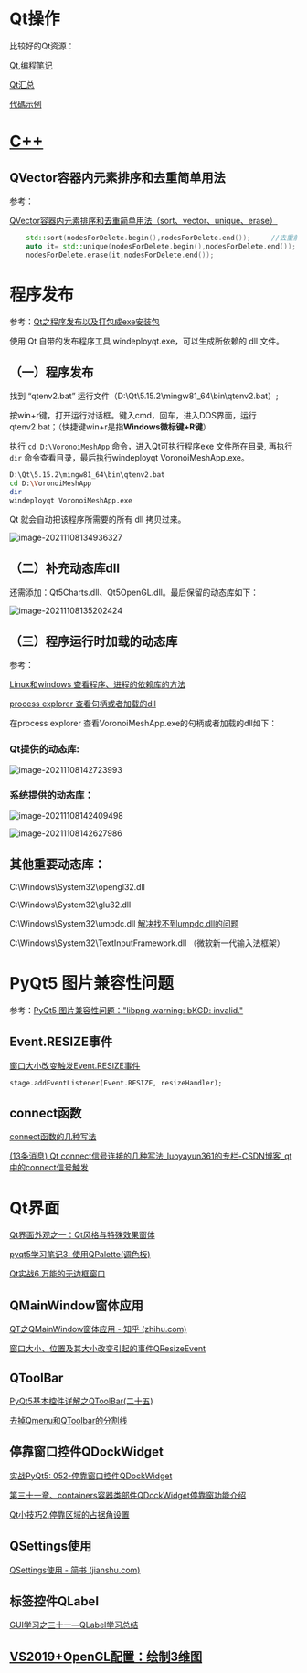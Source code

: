# Qt操作

比较好的Qt资源：

[Qt,编程笔记](https://blog.csdn.net/GoForwardToStep)

[Qt汇总](https://www.cnblogs.com/luoxiang/p/13533422.html)

[代碼示例](https://vimsky.com/zh-tw/examples/)



# [ C++](https://blog.csdn.net/qq_41854911/category_11192253.html)



## QVector容器内元素排序和去重简单用法

参考：

[QVector容器内元素排序和去重简单用法（sort、vector、unique、erase）](https://blog.csdn.net/naibozhuan3744/article/details/98883143)

```c++
    std::sort(nodesForDelete.begin(),nodesForDelete.end());     //去重前需要排序
    auto it= std::unique(nodesForDelete.begin(),nodesForDelete.end());   //去除容器内重复元素
    nodesForDelete.erase(it,nodesForDelete.end());
```



# 程序发布

参考：[Qt之程序发布以及打包成exe安装包](https://www.cnblogs.com/linuxAndMcu/p/10974927.html)

使用 Qt 自带的发布程序工具 windeployqt.exe，可以生成所依赖的 dll 文件。







## （一）程序发布

找到 “qtenv2.bat” 运行文件（D:\Qt\5.15.2\mingw81_64\bin\qtenv2.bat）;

按win+r键，打开运行对话框。键入cmd，回车，进入DOS界面，运行qtenv2.bat；（快捷键win+r是指**Windows徽标键+R键**）

执行 `cd D:\VoronoiMeshApp` 命令，进入Qt可执行程序exe 文件所在目录, 再执行 `dir` 命令查看目录，最后执行windeployqt VoronoiMeshApp.exe。 

```bash
D:\Qt\5.15.2\mingw81_64\bin\qtenv2.bat
cd D:\VoronoiMeshApp
dir
windeployqt VoronoiMeshApp.exe
```

 Qt 就会自动把该程序所需要的所有 dll 拷贝过来。

![image-20211108134936327](..\images\Qt\relea01.png)

## （二）补充动态库dll

还需添加：Qt5Charts.dll、Qt5OpenGL.dll。最后保留的动态库如下：

![image-20211108135202424](..\images\Qt\relea02.png)



## （三）程序运行时加载的动态库

参考：

[Linux和windows 查看程序、进程的依赖库的方法](https://www.cnblogs.com/youxin/p/10098982.html)

[process explorer 查看句柄或者加载的dll](https://blog.csdn.net/yasi_xi/article/details/39295843)

在process explorer 查看VoronoiMeshApp.exe的句柄或者加载的dll如下：

### Qt提供的动态库:

![image-20211108142723993](E:\OneDrive\文档\GPU-server\images\Qt\relea05.png)

### 系统提供的动态库：

![image-20211108142409498](..\images\Qt\relea03.png)

![image-20211108142627986](..\images\Qt\relea04.png)

## 其他重要动态库：

C:\Windows\System32\opengl32.dll

C:\Windows\System32\glu32.dll

C:\Windows\System32\umpdc.dll  [解决找不到umpdc.dll的问题](https://www.jb51.net/dll/umpdc.dll.html)

C:\Windows\System32\TextInputFramework.dll  （微软新一代输入法框架）



# PyQt5 图片兼容性问题

参考：[PyQt5 图片兼容性问题："libpng warning: bKGD: invalid."](https://blog.csdn.net/qq_38161040/article/details/89072022)



## Event.RESIZE事件

[窗口大小改变触发Event.RESIZE事件](https://www.cnblogs.com/602147629/archive/2010/12/27/1918221.html)

`stage.addEventListener(Event.RESIZE, resizeHandler);`

## connect函数

[connect函数的几种写法](https://blog.csdn.net/wang15877/article/details/106361993?spm=1001.2101.3001.6650.3&utm_medium=distribute.pc_relevant.none-task-blog-2%7Edefault%7ECTRLIST%7Edefault-3.fixedcolumn&depth_1-utm_source=distribute.pc_relevant.none-task-blog-2%7Edefault%7ECTRLIST%7Edefault-3.fixedcolumn)

[(13条消息) Qt connect信号连接的几种写法_luoyayun361的专栏-CSDN博客_qt中的connect信号触发](https://blog.csdn.net/luoyayun361/article/details/80768567)

# Qt界面

[Qt界面外观之一：Qt风格与特殊效果窗体](https://www.cnblogs.com/linuxAndMcu/p/10133983.html)

[pyqt5学习笔记3: 使用QPalette(调色板)](https://www.cnblogs.com/gaiqingfeng/p/13274916.html)

[Qt实战6.万能的无边框窗口](https://www.cnblogs.com/luoxiang/p/13528745.html)

## QMainWindow窗体应用

[QT之QMainWindow窗体应用 - 知乎 (zhihu.com)](https://zhuanlan.zhihu.com/p/52507776)

[窗口大小、位置及其大小改变引起的事件QResizeEvent](https://blog.csdn.net/humanking7/article/details/86108269?spm=1001.2101.3001.6650.1&utm_medium=distribute.pc_relevant.none-task-blog-2~default~CTRLIST~default-1.highlightwordscore&depth_1-utm_source=distribute.pc_relevant.none-task-blog-2~default~CTRLIST~default-1.highlightwordscore)

## QToolBar

[PyQt5基本控件详解之QToolBar(二十五)](https://blog.csdn.net/jia666666/article/details/81589803)

[去掉Qmenu和QToolbar的分割线](https://blog.csdn.net/zxy5691419/article/details/107117397)



## 停靠窗口控件QDockWidget

[实战PyQt5: 052-停靠窗口控件QDockWidget](https://www.codenong.com/cs109839219/)

[第三十一章、containers容器类部件QDockWidget停靠窗功能介绍 ](https://www.cnblogs.com/LaoYuanPython/p/12634949.html)

[Qt小技巧2.停靠区域的占据角设置](https://www.cnblogs.com/luoxiang/p/13548209.html)



## QSettings使用

[QSettings使用 - 简书 (jianshu.com)](https://www.jianshu.com/p/3dd59c9d4882)



## 标签控件QLabel

[GUI学习之三十一—QLabel学习总结](https://www.cnblogs.com/yinsedeyinse/p/11607421.html)



## [VS2019+OpenGL配置：绘制3维图](https://blog.csdn.net/qq_41498261/article/details/109331819)
